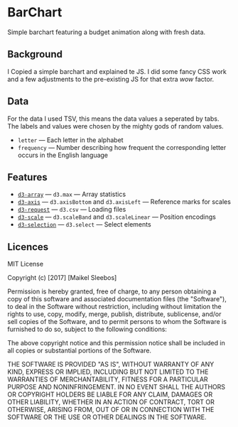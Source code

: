 # BarChart
Simple barchart featuring a budget animation along with fresh data.
## Background
I Copied a simple barchart and explained te JS. I did some fancy CSS work and a few adjustments to the pre-existing JS for that extra *wow* factor.
## Data
For the data I used TSV, this means the data values a seperated by tabs. The labels and values were chosen by the mighty gods of random values.
*   `letter` — Each letter in the alphabet
*   `frequency` — Number describing how frequent the corresponding letter
    occurs in the English language
## Features
*   [`d3-array`](https://github.com/d3/d3-array#api-reference)
    — `d3.max`
    — Array statistics
*   [`d3-axis`](https://github.com/d3/d3-axis#api-reference)
    — `d3.axisBottom` and `d3.axisLeft`
    — Reference marks for scales
*   [`d3-request`](https://github.com/d3/d3-request#api-reference)
    — `d3.csv`
    — Loading files
*   [`d3-scale`](https://github.com/d3/d3-scale#api-reference)
    — `d3.scaleBand` and `d3.scaleLinear`
    — Position encodings
*   [`d3-selection`](https://github.com/d3/d3-selection#api-reference)
    — `d3.select`
    — Select elements
## Licences
MIT License

Copyright (c) [2017] [Maikel Sleebos]

Permission is hereby granted, free of charge, to any person obtaining a copy
of this software and associated documentation files (the "Software"), to deal
in the Software without restriction, including without limitation the rights
to use, copy, modify, merge, publish, distribute, sublicense, and/or sell
copies of the Software, and to permit persons to whom the Software is
furnished to do so, subject to the following conditions:

The above copyright notice and this permission notice shall be included in all
copies or substantial portions of the Software.

THE SOFTWARE IS PROVIDED "AS IS", WITHOUT WARRANTY OF ANY KIND, EXPRESS OR
IMPLIED, INCLUDING BUT NOT LIMITED TO THE WARRANTIES OF MERCHANTABILITY,
FITNESS FOR A PARTICULAR PURPOSE AND NONINFRINGEMENT. IN NO EVENT SHALL THE
AUTHORS OR COPYRIGHT HOLDERS BE LIABLE FOR ANY CLAIM, DAMAGES OR OTHER
LIABILITY, WHETHER IN AN ACTION OF CONTRACT, TORT OR OTHERWISE, ARISING FROM,
OUT OF OR IN CONNECTION WITH THE SOFTWARE OR THE USE OR OTHER DEALINGS IN THE
SOFTWARE.
